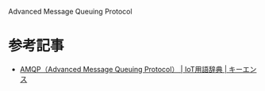 Advanced Message Queuing Protocol

# 参考記事
- [AMQP（Advanced Message Queuing Protocol） | IoT用語辞典 | キーエンス](https://www.keyence.co.jp/ss/general/iot-glossary/amqp.jsp)